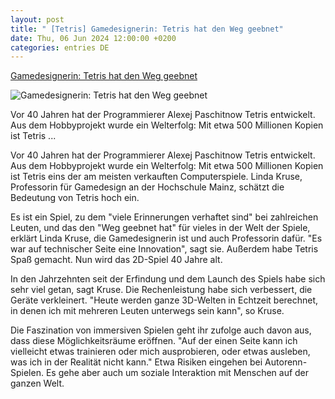```yaml
---
layout: post
title: " [Tetris] Gamedesignerin: Tetris hat den Weg geebnet"
date: Thu, 06 Jun 2024 12:00:00 +0200
categories: entries DE
---
```

[Gamedesignerin: Tetris hat den Weg geebnet](https://www.inforadio.de/rubriken/interviews/2024/06/06/tetris-40-jahre-computer-spiele-entwicklung-online-konsole.html)

![Gamedesignerin: Tetris hat den Weg geebnet](https://www.inforadio.de/content/dam/rbb/inf/2024_06_BILDER/DPA_PA/Tetris.jpg.jpg/size=708x398.jpg)

Vor 40 Jahren hat der Programmierer Alexej Paschitnow Tetris entwickelt. Aus dem Hobbyprojekt wurde ein Welterfolg: Mit etwa 500 Millionen Kopien ist Tetris ...

Vor 40 Jahren hat der Programmierer Alexej Paschitnow Tetris entwickelt. Aus dem Hobbyprojekt wurde ein Welterfolg: Mit etwa 500 Millionen Kopien ist Tetris eins der am meisten verkauften Computerspiele. Linda Kruse, Professorin für Gamedesign an der Hochschule Mainz, schätzt die Bedeutung von Tetris hoch ein.

Es ist ein Spiel, zu dem "viele Erinnerungen verhaftet sind" bei zahlreichen Leuten, und das den "Weg geebnet hat" für vieles in der Welt der Spiele, erklärt Linda Kruse, die Gamedesignerin ist und auch Professorin dafür. "Es war auf technischer Seite eine Innovation", sagt sie. Außerdem habe Tetris Spaß gemacht. Nun wird das 2D-Spiel 40 Jahre alt.

In den Jahrzehnten seit der Erfindung und dem Launch des Spiels habe sich sehr viel getan, sagt Kruse. Die Rechenleistung habe sich verbessert, die Geräte verkleinert. "Heute werden ganze 3D-Welten in Echtzeit berechnet, in denen ich mit mehreren Leuten unterwegs sein kann", so Kruse.

Die Faszination von immersiven Spielen geht ihr zufolge auch davon aus, dass diese Möglichkeitsräume eröffnen. "Auf der einen Seite kann ich vielleicht etwas trainieren oder mich ausprobieren, oder etwas ausleben, was ich in der Realität nicht kann." Etwa Risiken eingehen bei Autorenn-Spielen. Es gehe aber auch um soziale Interaktion mit Menschen auf der ganzen Welt.

